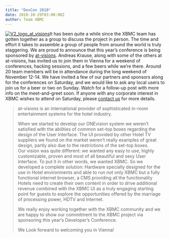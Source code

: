 ```yaml
---
title: "DevCon 2010"
date: 2010-10-29T03:00:00Z
author: Team XBMC
---
```


[![](/images/blog/V2_logo_at_visions-101x101.webp "V2_logo_at_visions")](https://www.at-visions.com/)It has been quite a while since the XBMC team has gotten together as a group to discuss the project in person. The time and effort it takes to assemble a group of people from around the world is truly staggering. We are proud to announce that this year’s conference is being sponsored by [at-visions](https://www.at-visions.com/). Andreas Krause, along with some of the others at at-visions, has invited us to join them in Vienna for a weekend of conferences, hacking sessions, and a few beers while we’re there. Around 20 team members will be in attendance during the long weekend of November 12-14. We have invited a few of our partners and sponsors along for the conferences on Saturday, and we would like to ask any local users to join us for a beer or two on Sunday. Watch for a follow-up post with more info on the meet-and-greet soon. If anyone with any corporate interest in XBMC wishes to attend on Saturday, please [contact us](/contact-kodi-team) for more details.

> at-visions is an international provider of sophisticated in-room entertainment systems for the hotel industry.
>
> When we started to develop our ONEvision system we weren’t satisfied with the abilities of common set-top boxes regarding the design of the User Interface. The UI provided by other Hotel TV suppliers we found on the market weren’t really examples of great design, partly also due to the restrictions of the set-top boxes.  
> Our vision was quite different: we wanted any easy to use, highly customizable, proven and most of all beautiful and sexy User Interface. To put it in other words, we wanted XBMC. So we developed a complete solution: Hardware specially designed for the use in Hotel environments and able to run not only XBMC but a fully functional internet browser, a CMS providing all the functionality Hotels need to create their own content in order to drive additional revenue combined with the XBMC UI as a truly engaging starting point for guests to explore the opportunities offered by the marriage of processing power, HDTV and Internet.
>
> We really enjoy working together with the XBMC community and we are happy to show our commitment to the XBMC project via sponsoring this year’s Developer’s Conference.
>
> We Look forward to welcoming you in Vienna!
